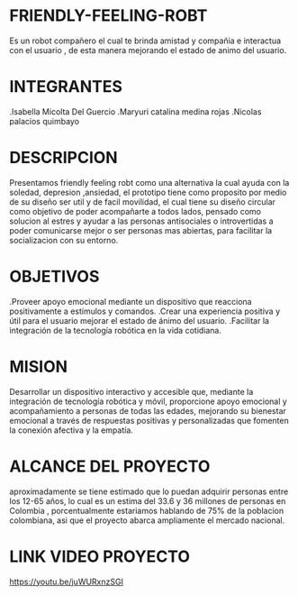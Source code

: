 # FRIENDLY-FEELING-ROBT
Es un robot compañero el cual te brinda amistad y compañia e interactua con el usuario , de esta manera mejorando el estado de animo del usuario.
# INTEGRANTES
.Isabella Micolta Del Guercio
.Maryuri catalina medina rojas
.Nicolas palacios quimbayo
# DESCRIPCION
Presentamos friendly feeling robt como una alternativa la cual ayuda con la soledad, depresion ,ansiedad, el prototipo tiene como proposito por medio de su diseño ser util y de facil movilidad, el cual tiene su diseño circular como objetivo de poder acompañarte a todos lados, pensado como solucion al estres y ayudar a las personas antisociales o introvertidas a poder comunicarse mejor o ser personas mas abiertas, para facilitar la socializacion con su entorno.

# OBJETIVOS
.Proveer apoyo emocional mediante un dispositivo que reacciona positivamente a estímulos y comandos.
.Crear una experiencia positiva y útil para el usuario mejorar el estado de ánimo del usuario.
.Facilitar la integración de la tecnología robótica en la vida cotidiana.

# MISION
Desarrollar un dispositivo interactivo y accesible que, mediante la integración de tecnología robótica y móvil, proporcione apoyo emocional y acompañamiento a personas de todas las edades, mejorando su bienestar emocional a través de respuestas positivas y personalizadas que fomenten la conexión afectiva y la empatía.

# ALCANCE DEL PROYECTO
aproximadamente se tiene estimado que lo puedan adquirir personas entre los 12-65 años, lo cual es un estima del  33.6 y 36 millones de personas en Colombia , porcentualmente estariamos hablando de 75% de la poblacion colombiana, asi que el proyecto abarca ampliamente el mercado nacional.

# LINK VIDEO PROYECTO
https://youtu.be/juWURxnzSGI
